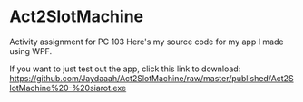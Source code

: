 # Act2SlotMachine
Activity assignment for PC 103
Here's my source code for my app I made using WPF.

If you want to just test out the app, click this link to download:
https://github.com/Jaydaaah/Act2SlotMachine/raw/master/published/Act2SlotMachine%20-%20siarot.exe
